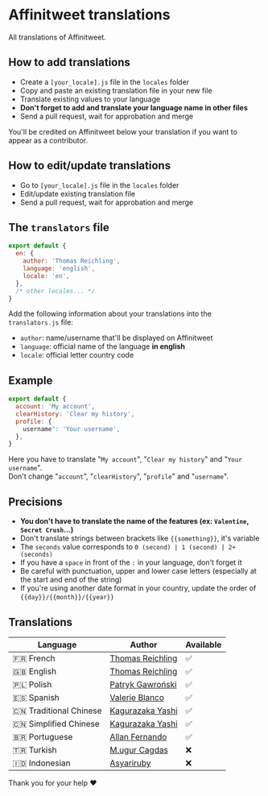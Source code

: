 # Affinitweet translations

All translations of Affinitweet.

## How to add translations

- Create a `[your_locale].js` file in the `locales` folder
- Copy and paste an existing translation file in your new file
- Translate existing values to your language
- **Don't forget to add and translate your language name in other files**
- Send a pull request, wait for approbation and merge

You'll be credited on Affinitweet below your translation if you want to appear as a contributor.

## How to edit/update translations

- Go to `[your_locale].js` file in the `locales` folder
- Edit/update existing translation file
- Send a pull request, wait for approbation and merge

## The `translators` file

```js
export default {
  en: {
    author: 'Thomas Reichling',
    language: 'english',
    locale: 'en',
  },
  /* other locales... */
}
```

Add the following information about your translations into the `translators.js` file:
- `author`: name/username that'll be displayed on Affinitweet
- `language`: official name of the language **in english**
- `locale`: official letter country code

## Example

```js
export default {
  account: 'My account',
  clearHistory: 'Clear my history',
  profile: {
    username": 'Your username',
  },
}
```
Here you have to translate "`My account`", "`Clear my history`" and "`Your username`".  
Don't change "`account`", "`clearHistory`", "`profile`" and "`username`".

## Precisions

- **You don't have to translate the name of the features (ex: `Valentine`, `Secret Crush`...)**
- Don't translate strings between brackets like `{{something}}`, it's variable
- The `seconds` value corresponds to `0 (second) | 1 (second) | 2+ (seconds)`
- If you have a `space` in front of the `:` in your language, don't forget it
- Be careful with punctuation, upper and lower case letters (especially at the start and end of the string)
- If you're using another date format in your country, update the order of `{{day}}/{{month}}/{{year}}`

## Translations

| Language | Author | Available |
|----------|--------|------------|
| 🇫🇷 French | [Thomas Reichling](https://github.com/haplifeman) | ✅ |
| 🇬🇧 English | [Thomas Reichling](https://github.com/haplifeman) | ✅ |
| 🇵🇱 Polish | [Patryk Gawroński](https://github.com/beardimon) | ✅ |
| 🇪🇸 Spanish | [Valerie Blanco](https://github.com/kobernyk) | ✅ |
| 🇨🇳 Traditional Chinese | [Kagurazaka Yashi](https://github.com/kagurazakayashi) | ✅ |
| 🇨🇳 Simplified Chinese | [Kagurazaka Yashi](https://github.com/kagurazakayashi) | ✅ |
| 🇧🇷 Portuguese | [Allan Fernando](https://github.com/allanf181) | ✅ |
| 🇹🇷 Turkish | [M.ugur Cagdas](https://github.com/mugurcagdas) | ❌ |
| 🇮🇩 Indonesian | [Asyariruby](https://github.com/asyariruby) | ❌ |

Thank you for your help ❤️
